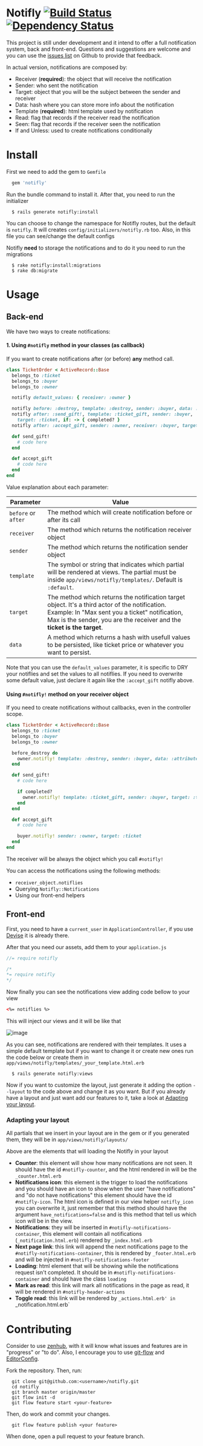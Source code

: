 # Notifly [![Build Status](https://travis-ci.org/algorich/notifly.svg?branch=master)](https://travis-ci.org/algorich/notifly) [![Dependency Status](https://gemnasium.com/algorich/notifly.svg)](https://gemnasium.com/algorich/notifly)

This project is still under development and it intend to offer a full notification
system, back and front-end. Questions and suggestions are welcome and you can
use the [issues list](https://github.com/algorich/notifly/issues) on Github to
provide that feedback.

In actual version, notifications are composed by:

  - Receiver (**required**): the object that will receive the notification
  - Sender: who sent the notification
  - Target: object that you will be the subject between the sender and receiver
  - Data: hash where you can store more info about the notification
  - Template (**required**): html template used by notification
  - Read: flag that records if the receiver read the notification
  - Seen: flag that records if the receiver seen the notification
  - If and Unless: used to create notifications conditionally


# Install

First we need to add the gem to `Gemfile`

```ruby
  gem 'notifly'
```

Run the bundle command to install it. After that, you need to run the initializer

```shell
  $ rails generate notifly:install
```

You can choose to change the namespace for Notifly routes, but the default is `notifly`.
It will creates `config/initializers/notifly.rb` too. Also, in this file you can
see/change the default configs

Notifly **need** to storage the notifications and to do it you need to run the migrations

```shell
  $ rake notifly:install:migrations
  $ rake db:migrate
```

# Usage

## Back-end

We have two ways to create notifications:

#### 1. Using `#notifly` method in your classes (as callback)

If you want to create notifications after (or before) **any** method call.

```ruby
class TicketOrder < ActiveRecord::Base
  belongs_to :ticket
  belongs_to :buyer
  belongs_to :owner

  notifly default_values: { receiver: :owner }

  notifly before: :destroy, template: :destroy, sender: :buyer, data: :attributes
  notifly after: :send_gift!, template: :ticket_gift, sender: :buyer,
    target: :ticket, if: -> { completed? }
  notifly after: :accept_gift, sender: :owner, receiver: :buyer, target: :ticket

  def send_gift!
    # code here
  end

  def accept_gift
    # code here
  end
end
```
Value explanation about each parameter:

| Parameter           | Value         |
| ------------------- | ------------- |
| `before` or `after` | The method which will create notification before or after its call |
| `receiver`          | The method which returns the notification receiver object          |
| `sender`            | The method which returns the notification sender object            |
| `template`          | The symbol or string that indicates which partial will be rendered at views. The partial must be inside `app/views/notifly/templates/`. Default is `:default`. |
| `target`            | The method which returns the notification target object. It's a third actor of the notification. Example: In "Max sent you a ticket" notification, Max is the sender, you are the receiver and the **ticket is the target**. |
| `data`              | A method which returns a hash with usefull values to be persisted, like ticket price or whatever you want to persist. |

Note that you can use the `default_values` parameter, it is specific to DRY your
notiflies and set the values to all notiflies. If you need to overwrite some
default value, just declare it again like the `:accept_gift` notifly above.


#### Using `#notifly!` method on your receiver object

If you need to create notifications without callbacks, even in the
controller scope.

```ruby
class TicketOrder < ActiveRecord::Base
  belongs_to :ticket
  belongs_to :buyer
  belongs_to :owner

  before_destroy do
    owner.notifly! template: :destroy, sender: :buyer, data: :attributes
  end

  def send_gift!
    # code here

    if completed?
      owner.notifly! template: :ticket_gift, sender: :buyer, target: :ticket
    end
  end

  def accept_gift
    # code here

    buyer.notifly! sender: :owner, target: :ticket
  end
end
```

The receiver will be always the object which you call `#notifly!`

You can access the notifications using the following methods:

  - `receiver_object.notiflies`
  - Querying `Notifly::Notifications`
  - Using our front-end helpers

## Front-end

First, you need to have a `current_user` in `ApplicationController`, if you use
[Devise](https://github.com/plataformatec/devise) it is already there.

After that you need our assets, add them to your `application.js`

```javascript
//= require notifly
```

```css
/*
*= require notifly
*/
```

Now finally you can see the notifications view adding code bellow to your view

```html
<%= notiflies %>
```

This will inject our views and it will be like that

![image](http://upl.io/i/4i26o3.png)

As you can see, notifications are rendered with their templates. It uses a simple
default template but if you want to change it or create new ones run the code below
or create them in `app/views/notifly/templates/_your_template.html.erb`

```shell
  $ rails generate notifly:views
```

Now if you want to customize the layout, just generate it adding the option `--layout`
to the code above and change it as you want. But if you already have a layout and just
want add our features to it, take a look at [Adapting your layout](#adapting).

### <a name='adapting'></a> Adapting your layout

All partials that we insert in your layout are in the gem or if you generated them,
they will be in `app/views/notifly/layouts/`

Above are the elements that will loading the Notifly in your layout

  - **Counter**: this element will show how many notifications are not seen. It
    should have the id `#notifly-counter`, and the html rendered in will be
    the `_counter.html.erb`
  - **Notifications icon**: this element is the trigger to load the notifications
    and you should have an icon to show when the user "have notifications" and
    "do not have notifications" this element should have the id `#notifly-icon`. The
    html icon is defined in our view helper `notifly_icon` you can overwrite it,
    just remember that this method should have the argument `have_notifications=false`
    and is this method that tell us which icon will be in the view.
  - **Notifications**: they will be inserted in `#notifly-notifications-container`,
    this element will contain all notifications (`_notification.html.erb`) rendered
    by `_index.html.erb`
  - **Next page link**: this link will append the next notifications page to the
    `#notifly-notifications-container`, this is rendered by `_footer.html.erb` and
    will be injected in `#notifly-notifications-footer`
  - **Loading**: html element that will be showing while the notifications request
    isn't completed. It should be in `#notifly-notifications-container` and should
    have the class `loading`
  - **Mark as read**: this link will mark all notifications in the page as read,
    it will be rendered in `#notifly-header-actions`
  - **Toggle read**: this link will be rendered by `_actions.html.erb' in
    `_notification.html.erb`

# Contributing

Consider to use [zenhub](https://www.zenhub.io/), with it will know what issues
and features are in "progress" or "to do". Also, I encourage you to use
[git-flow](http://github.com/nvie/gitflow) and [EditorConfig](http://editorconfig.org).

Fork the repository.  Then, run:

```shell
  git clone git@github.com:<username>/notifly.git
  cd notifly
  git branch master origin/master
  git flow init -d
  git flow feature start <your-feature>
```

Then, do work and commit your changes.

```shell
  git flow feature publish <your feature>
```

When done, open a pull request to your feature branch.
